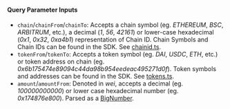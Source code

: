 #### Query Parameter Inputs

* `chain`/`chainFrom`/`chainTo`: Accepts a chain symbol (eg. *ETHEREUM*, *BSC*, *ARBITRUM*, etc.), a decimal (*1*, *56*, *42161*) or lower-case hexadecimal (*0x1*, *0x32*, *0xa4b1*) representation of Chain ID. Chain Symbols and Chain IDs can be found in the SDK. See [chainid.ts](https://github.com/synapsecns/sdk/blob/master/src/common/chainid.ts#L1).
* `tokenFrom`/`tokenTo`: Accepts a token symbol (eg. *DAI*, *USDC*, *ETH*, etc.) or token address on chain (eg. *0x6b175474e89094c44da98b954eedeac495271d0f*). Token symbols and addresses can be found in the SDK. See [tokens.ts](https://github.com/synapsecns/sdk/blob/master/src/tokens.ts).
* `amount`/`amountFrom`: Denoted in *wei*, accepts a decimal (eg. *100000000000*) or lower case hexadecimal number (eg. *0x174876e800*). Parsed as a [BigNumber](https://docs.ethers.io/v5/api/utils/bignumber/#BigNumber).